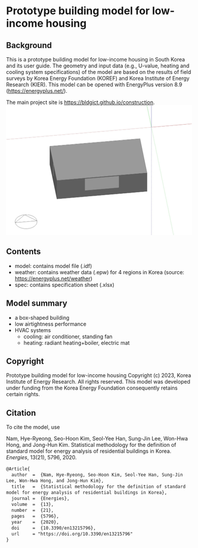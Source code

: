 # Prototype building model for low-income housing

## Background
This is a prototype building model for low-income housing in South Korea and its user guide. The geometry and input data (e.g., U-value, heating and cooling system specifications) of the model are based on the results of field surveys by Korea Energy Foundation (KOREF) and Korea Institute of Energy Research (KIER). This model can be opened with EnergyPlus version 8.9 (https://energyplus.net/).

The main project site is https://bldgict.github.io/construction.
![이미지 alt](/figures/bldg_geo.jpeg)

## Contents
- model: contains model file (.idf)
- weather: contains weather data (.epw) for 4 regions in Korea (source: https://energyplus.net/weather)
- spec: contains specification sheet (.xlsx)

## Model summary
- a box-shaped building
- low airtightness performance
- HVAC systems
  - cooling: air conditioner, standing fan
  - heating: radiant heating+boiler, electric mat

## Copyright
Prototype building model for low-income housing Copyright (c) 2023, Korea Institute of Energy Research. All rights reserved. This model was developed under funding from the Korea Energy Foundation consequently retains certain rights.

## Citation
To cite the model, use

Nam, Hye-Ryeong, Seo-Hoon Kim, Seol-Yee Han, Sung-Jin Lee, Won-Hwa Hong, and Jong-Hun Kim.
Statistical methodology for the definition of standard model for energy analysis of residential buildings in Korea.
_Energies_, 13(21), 5796, 2020.

```
@Article{
  author  =  {Nam, Hye-Ryeong, Seo-Hoon Kim, Seol-Yee Han, Sung-Jin Lee, Won-Hwa Hong, and Jong-Hun Kim},
  title   =  {Statistical methodology for the definition of standard model for energy analysis of residential buildings in Korea},
  journal =  {Energies},
  volume  =  {13},
  number  =  {21},
  pages   =  {5796},
  year    =  {2020},
  doi     =  {10.3390/en13215796},
  url     = "https://doi.org/10.3390/en13215796"
}
```
